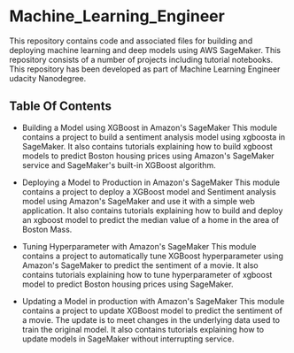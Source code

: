 # Machine_Learning_Engineer

This repository contains code and associated files for building and deploying machine learning and deep models using AWS SageMaker. This repository consists of a number of projects including tutorial notebooks. This repository has been developed as part of Machine Learning Engineer udacity Nanodegree.

## Table Of Contents

* Building a Model using XGBoost in Amazon's SageMaker 
This module contains a project to build a sentiment analysis model using xgboosta in SageMaker. 
It also contains tutorials explaining how to build xgboost models to predict Boston housing prices using Amazon's SageMaker service and SageMaker's built-in XGBoost algorithm.


* Deploying a Model to Production in Amazon's SageMaker 
This module contains a project to deploy a XGBoost model and Sentiment analysis model using Amazon's SageMaker and use it with a simple web application. 
It also contains tutorials explaining how to build and deploy an xgboost model to predict the median value of a home in the area of Boston Mass.


* Tuning Hyperparameter with Amazon's SageMaker 
This module contains a project to automatically tune XGBoost hyperparameter using Amazon's SageMaker to predict the sentiment of a movie. 
It also contains tutorials explaining how to tune hyperparameter of xgboost model to predict Boston housing prices using SageMaker.


* Updating a Model in production with Amazon's SageMaker 
This module contains a project to update XGBoost model to predict the sentiment of a movie. The update is to meet changes in the underlying data used to train the original model. 
It also contains tutorials explaining how to update models in SageMaker without interrupting service.



